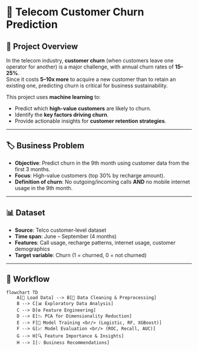 # 📡 Telecom Customer Churn Prediction

## 🚀 Project Overview
In the telecom industry, **customer churn** (when customers leave one operator for another) is a major challenge, with annual churn rates of **15–25%**.  
Since it costs **5–10x more** to acquire a new customer than to retain an existing one, predicting churn is critical for business sustainability.  

This project uses **machine learning** to:
- Predict which **high-value customers** are likely to churn.
- Identify the **key factors driving churn**.
- Provide actionable insights for **customer retention strategies**.

---

## 🏷️ Business Problem
- **Objective**: Predict churn in the 9th month using customer data from the first 3 months.  
- **Focus**: High-value customers (top 30% by recharge amount).  
- **Definition of churn**: No outgoing/incoming calls **AND** no mobile internet usage in the 9th month.  

---

## 📊 Dataset
- **Source**: Telco customer-level dataset  
- **Time span**: June – September (4 months)  
- **Features**: Call usage, recharge patterns, internet usage, customer demographics  
- **Target variable**: Churn (1 = churned, 0 = not churned)  

---

## 🔄 Workflow

```mermaid
flowchart TD
    A[📂 Load Data] --> B[🧹 Data Cleaning & Preprocessing]
    B --> C[📊 Exploratory Data Analysis]
    C --> D[⚙️ Feature Engineering]
    D --> E[📉 PCA for Dimensionality Reduction]
    E --> F[🤖 Model Training <br/> (Logistic, RF, XGBoost)]
    F --> G[📈 Model Evaluation <br/> (ROC, Recall, AUC)]
    G --> H[🔍 Feature Importance & Insights]
    H --> I[💡 Business Recommendations]
